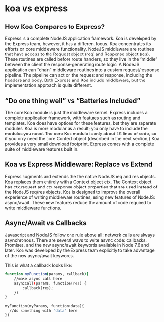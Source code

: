 # koa vs express
## How Koa Compares to Express?

Express is a complete NodeJS application framework. Koa is developed by the Express team, however, it has a different focus. Koa concentrates its efforts on core middleware functionality. NodeJS middleware are routines that have access to the Request object (req) and Response object (res). These routines are called before route handlers, so they live in the “middle” between the client the response-generating route logic. A NodeJS application can “chain” middleware routines into a custom request/response pipeline. The pipeline can act on the request and response, including the headers and body. Both Express and Koa include middleware, but the implementation approach is quite different.


## “Do one thing well” vs “Batteries Included”
The core Koa module is just the middleware kernel. Express includes a complete application framework, with features such as routing and templates. Koa does have options for these features, but they are separate modules. Koa is more modular as a result; you only have to include the modules you need. The core Koa module is only about 2K lines of code, so if you only need the core Context object (described in the next section,) Koa provides a very small download footprint. Express comes with a complete suite of middleware features built in.



## Koa vs Express Middleware: Replace vs Extend
Express augments and extends the the native NodeJS req and res objects. Koa replaces them entirely with a Context object ctx. The Context object has ctx.request and ctx.response object properties that are used instead of the NodeJS req/res objects. Koa is designed to improve the overall experience of writing middleware routines, using new features of NodeJS: async/await. These new features reduce the amount of code required to write middleware functions.


## Async/Await vs Callbacks
Javascript and NodeJS follow one rule above all: network calls are always asynchronous. There are several ways to write async code: callbacks, Promises, and the new async/await keywords available in Node 7.6 and later. Koa was developed by the Express team explicitly to take advantage of the new async/await keywords.

This is what a callback looks like:

```zsh
function myFunction(params, callback){
	//make async call here
	asyncCall(params, function(res) {
		callback(res);
	})
}

myFunction(myParams, function(data){
  //do something with 'data' here
})
```
